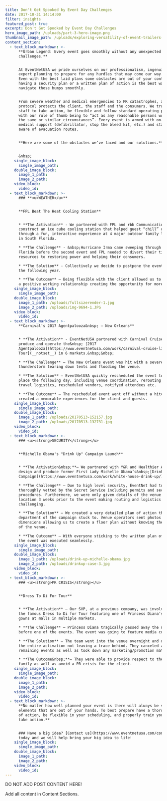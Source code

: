 ```yaml
---
title: Don't Get Spooked by Event Day Challenges
date: 2017-10-31 14:14:00
filter: insights
featured_post: true
excerpt: Don't Get Spooked by Event Day Challenges
hero_image_path: /uploads/part-3-hero-image.png
thumbnail_image_path: /uploads/exploring-versatility-of-event-trailers-part-3-food-trucks.jpg
content_section:
  - text_block_markdown: >-
      **Urban Legend: Every event goes smoothly without any unexpected
      challenges.**


      At EventNetUSA we pride ourselves on our professionalism, ingenuity and
      expert planning to prepare for any hurdles that may come our way.&nbsp;
      Even with the best laid plans some obstacles are out of your control and
      having a security plan or a written plan of action is the best way to
      navigate those bumps smoothly.


      From severe weather and medical emergencies to PR catastrophes, a crisis
      protocol protects the client, the staff and the consumers. We train our
      staff to take action, be flexible and follow standard operating procedures
      with our rule of thumb being to “act as any reasonable persons would under
      the same or similar circumstances”. Every event is armed with on-site
      medical support (defibrillator, stop the bleed kit, etc.) and staff is
      aware of evacuation routes.


      **Here are some of the obstacles we’ve faced and our solutions.**


      &nbsp;
    single_image_block:
      single_image_path:
    double_image_block:
      image_1_path:
      image_2_path:
    video_block:
      video_id:
  - text_block_markdown: >-
      ### **<u>WEATHER</u>**


      **FPL Beat The Heat Cooling Station**


      * **The Activation** - We partnered with FPL and rbb Communications to
      construct an ice cube cooling station that helped guest “chill” out
      through a fun, interactive experience at 4 major outdoor family locations
      in South Florida.

      * **The Challenge** - &nbsp;Hurricane Irma came sweeping through South
      Florida before the second event and FPL needed to divert their time and
      resources to restoring power and helping their consumers.

      * **The Solution** - Collectively we decide to postpone the events until
      the following year.

      * **The Outcome** – Being flexible with the client allowed us to maintain
      a positive working relationship creating the opportunity for more events.
    single_image_block:
      single_image_path:
    double_image_block:
      image_1_path: /uploads/fullsizerender-1.jpg
      image_2_path: /uploads/img-9694-1.JPG
    video_block:
      video_id:
  - text_block_markdown: >-
      **Carnival’s 2017 Agentpalooza&nbsp; – New Orleans**


      * **The Activation** - EventNetUSA partnered with Carnival Cruise Line to
      produce and operate the&nbsp; [2017
      Agentpalooza](https://www.eventnetusa.com/work/carnival-cruise-line-agentpalooza/)[&nbsp;Campaign
      Tour](__notset__) in 6 markets.&nbsp;&nbsp;

      * **The Challenge** – The New Orleans event was hit with a severe
      thunderstorm tearing down tents and flooding the venue.

      * **The Solution** – EventNetUSA quickly rescheduled the event to take
      place the following day, including venue coordination, rerouting and
      travel logistics, rescheduled vendors, notifyed attendees etc.

      * **The Outcome** – The rescheduled event went off without a hitch and
      created a memorable experiences for the client and guests.
    single_image_block:
      single_image_path:
    double_image_block:
      image_1_path: /uploads/20170513-152157.jpg
      image_2_path: /uploads/20170513-132731.jpg
    video_block:
      video_id:
  - text_block_markdown: >-
      ### <u><strong>SECURITY</strong></u>


      **Michelle Obama's "Drink Up" Campaign Launch**


      * **The Activation&nbsp;**– We partnered with Y&R and Healthier America to
      design and produce former First Lady Michelle Obama’s&nbsp;[Drink Up
      Campaign](https://www.eventnetusa.com/work/white-house-drink-up/) launch.

      * **The Challenge** – Due to high level security, EventNet had to be
      thoroughly vetted by the Secret Service including permits and security
      procedures. Furthermore, we were only given details of the venue and
      location 3 weeks prior to the event making routing and logistics
      challenging.

      * **The Solution** – We created a very detailed plan of action that every
      department of the campaign stuck to. Venue operators sent photos and
      dimensions allowing us to create a floor plan without knowing the details
      of the venue.

      * **The Outcome** – With everyone sticking to the written plan of action,
      the event was executed seamlessly.
    single_image_block:
      single_image_path:
    double_image_block:
      image_1_path: /uploads/drink-up-michelle-obama.jpg
      image_2_path: /uploads/drinkup-case-3.jpg
    video_block:
      video_id:
  - text_block_markdown: >-
      ### <u><strong>PR CRISIS</strong></u>


      **Dress To Di For Tour**


      * **The Activation** – Our SVP, at a previous company, was involved with
      the famous Dress to Di for Tour featuring one of Princess Diana’s gala
      gowns at malls in multiple markets.

      * **The Challenge** – Princess Diana tragically passed away the night
      before one of the events. The event was going to feature media coverage.

      * **The Solution** – The team went into the venue overnight and dismantled
      the entire activation not leaving a trace behind. They canceled all
      remaining events as well as took down any marketing/promotion materials.

      * **The Outcome&nbsp;**– They were able to provide respect to the royal
      family as well as avoid a PR crisis for the client.
    single_image_block:
      single_image_path:
    double_image_block:
      image_1_path:
      image_2_path:
    video_block:
      video_id:
  - text_block_markdown: >-
      **No matter how well planned your event is there will always be surprise
      elements that are out of your hands. To best prepare have a thorough plan
      of action, be flexible in your scheduling, and properly train your team to
      take action.**


      ### Have a big idea? [Contact us](https://www.eventnetusa.com/contact/)
      today and we will help bring your big idea to life!
    single_image_block:
      single_image_path:
    double_image_block:
      image_1_path:
      image_2_path:
    video_block:
      video_id:
---
```



DO NOT ADD POST CONTENT HERE!

Add all content in Content Sections.